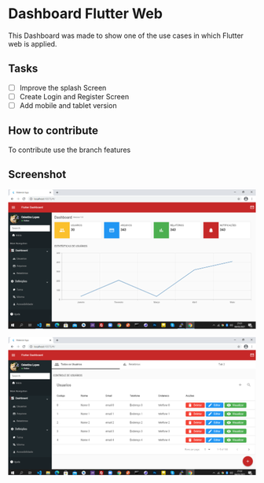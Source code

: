 # Dashboard Flutter Web

This Dashboard was made to show one of the use cases in which Flutter web is applied.


## Tasks

- [ ] Improve the splash Screen
- [ ] Create Login and Register Screen 
- [ ] Add mobile and tablet version

## How to contribute

To contribute use the branch features

## Screenshot

![Screenshot 1](https://github.com/celestinolopes/dashboard-flutter-web/blob/master/lib/app/screenshots/screen01.PNG?raw=true)

![Screenshot 1](https://github.com/celestinolopes/dashboard-flutter-web/blob/master/lib/app/screenshots/screen02.PNG?raw=true)

